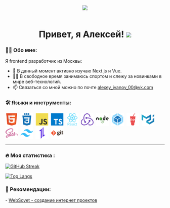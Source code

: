 <div id="header" align="center">
  <img src="https://media1.giphy.com/media/v1.Y2lkPTc5MGI3NjExNTBsNjhsZGdna2VreTd2azFtbjFsZjRpbTdsOGMxOGJsa3lzbHptNSZlcD12MV9pbnRlcm5hbF9naWZfYnlfaWQmY3Q9Zw/765ccrAiB0g9z6EApL/giphy.gif" width="200"/>
</div>
<div align="center"> 
  <img src="https://komarev.com/ghpvc/?username=unlucker5&style=flat-square&color=blue" alt=""/>
</div>

<h1 align="center">
  Привет, я Алексей!
  <img src="https://media.giphy.com/media/hvRJCLFzcasrR4ia7z/giphy.gif" width="30px"/>
</h1>

### 🧑‍💼 Обо мне:

Я frontend разработчик из Москвы: 
- 🌱 В данный момент активно изучаю Next.js и Vue.
- 🏃‍♂️ В свободное время занимаюсь спортом и слежу за новинками в мире веб-технологий.
- 📫 Связаться со мной можно по почте alexey_ivanov_00@vk.com

 ### :hammer_and_wrench: Языки и инструменты:
 <div>
  <img src="https://github.com/devicons/devicon/blob/master/icons/html5/html5-original.svg" title="HTML5" alt="HTML" width="40" height="40"/>&nbsp;
  <img src="https://github.com/devicons/devicon/blob/master/icons/css3/css3-plain-wordmark.svg"  title="CSS3" alt="CSS" width="40" height="40"/>&nbsp;
  <img src="https://github.com/devicons/devicon/blob/master/icons/javascript/javascript-original.svg" title="JavaScript" alt="JavaScript" width="40" height="40"/>&nbsp;
  <img src="https://github.com/devicons/devicon/blob/master/icons/typescript/typescript-original.svg" title="TypeScript" alt="TypeScript" width="40" height="40"/>&nbsp;
  <img src="https://github.com/devicons/devicon/blob/master/icons/react/react-original-wordmark.svg" title="React" alt="React" width="40" height="40"/>&nbsp;
  <img src="https://github.com/devicons/devicon/blob/master/icons/redux/redux-original.svg" title="Redux" alt="Redux " width="40" height="40"/>&nbsp;
  <img src="https://github.com/devicons/devicon/blob/master/icons/nodejs/nodejs-original-wordmark.svg" title="NodeJS" alt="NodeJS" width="40" height="40"/>&nbsp;
  <img src="https://github.com/devicons/devicon/blob/master/icons/webpack/webpack-original.svg" title="Webpack" alt="Webpack" width="40" height="40"/>&nbsp;
  <img src="https://github.com/devicons/devicon/blob/master/icons/gulp/gulp-plain.svg" title="Gulp" alt="Gulp" width="40" height="40"/>&nbsp;  
  <img src="https://github.com/devicons/devicon/blob/master/icons/materialui/materialui-original.svg" title="Material UI" alt="Material UI" width="40" height="40"/>&nbsp;
  <img src="https://github.com/devicons/devicon/blob/master/icons/sass/sass-original.svg" title="SASS" alt="SASS" width="40" height="40"/>&nbsp;
  <img src="https://github.com/devicons/devicon/blob/master/icons/tailwindcss/tailwindcss-original.svg" title="TailwindCSS" alt="TailwindCSS" width="40" height="40"/>&nbsp;
  <img src="https://github.com/devicons/devicon/blob/master/icons/axios/axios-plain.svg" title="Axios" alt="Axios" width="40" height="40"/>&nbsp;
  <img src="https://github.com/devicons/devicon/blob/master/icons/git/git-original-wordmark.svg" title="Git" **alt="Git" width="40" height="40"/> 
</div>

---

### :fire: Моя статистика :

[![GitHub Streak](https://github-readme-streak-stats.herokuapp.com?user=unlucker5&date_format=j%20M%5B%20Y%5D)](https://git.io/streak-stats)

[![Top Langs](https://github-readme-stats.vercel.app/api/top-langs/?username=unlucker5&layout=compact)](https://github.com/anuraghazra/github-readme-stats)



### 📝 Рекомендации:
 <div> 
   - <a href ="https://drive.google.com/file/d/11_QmYlstw6q8qYE9m6ugzoRiTlhUGWHu/view?usp=sharing">WebSovet - создание интернет проектов 
  </a>
 </div>

  


<!---
unlucker5/unlucker5 is a ✨ special ✨ repository because its `README.md` (this file) appears on your GitHub profile.
You can click the Preview link to take a look at your changes.
--->
